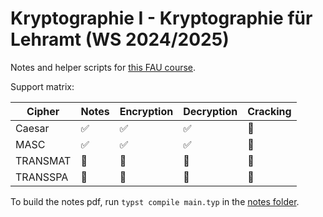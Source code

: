# Kryptographie I - Kryptographie für Lehramt (WS 2024/2025)

Notes and helper scripts for [this FAU course](https://www.math.fau.de/algebra-und-geometrie/wolfgang-ruppert/kryptographie-i-kryptographie-fuer-lehramt-ws-2024-2025/).

Support matrix:

|  Cipher  |         Notes         |       Encryption      |       Decryption      |        Cracking       |
| -------- | --------------------- | --------------------- | --------------------- | --------------------- |
|   Caesar |    :white_check_mark: |    :white_check_mark: |    :white_check_mark: | :white_square_button: |
|     MASC |    :white_check_mark: |    :white_check_mark: |    :white_check_mark: | :white_square_button: |
| TRANSMAT | :white_square_button: | :white_square_button: | :white_square_button: | :white_square_button: |
| TRANSSPA | :white_square_button: | :white_square_button: | :white_square_button: | :white_square_button: |

To build the notes pdf, run `typst compile main.typ` in the [notes folder](/notes/).
